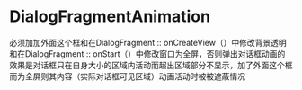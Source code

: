 # DialogFragmentAnimation
必须加加外面这个框和在DialogFragment :: onCreateView（）中修改背景透明和在DialogFragment :: onStart（）中修改窗口为全屏，否则弹出对话框动画的效果是对话框只在自身大小的区域内活动而超出区域部分不显示，加了外面这个框而为全屏则其内容（实际对话框可见区域）动画活动时被被遮蔽情况
